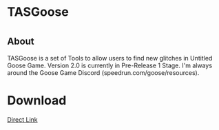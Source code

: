 # TASGoose
# <h2> About
TASGoose is a set of Tools to allow users to find new glitches in Untitled Goose Game.
Version 2.0 is currently in Pre-Release 1 Stage.
I'm always around the Goose Game Discord (speedrun.com/goose/resources).

# Download
[Direct Link](http://www.speedrun.com/goose/resources/TASGoose_2.0p1_9sgax.zip)
